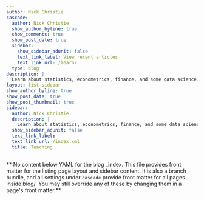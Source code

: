 ```yaml
---
author: Nick Christie
cascade:
  author: Nick Christie
  show_author_byline: true
  show_comments: true
  show_post_date: true
  sidebar:
    show_sidebar_adunit: false
    text_link_label: View recent articles
    text_link_url: /learn/
  type: blog
description: |
  Learn about statistics, econometrics, finance, and some data science.
layout: list-sidebar
show_author_byline: true
show_post_date: true
show_post_thumbnail: true
sidebar:
  author: Nick Christie
  description: |
    Learn about statistics, econometrics, finance, and some data science for good measure.
  show_sidebar_adunit: false
  text_link_label: 
  text_link_url: /index.xml
  title: Teaching
---
```


** No content below YAML for the blog _index. This file provides front matter for the listing page layout and sidebar content. It is also a branch bundle, and all settings under `cascade` provide front matter for all pages inside blog/. You may still override any of these by changing them in a page's front matter.**
